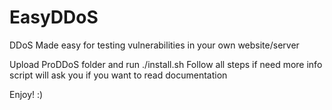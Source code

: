 # EasyDDoS
DDoS Made easy for testing vulnerabilities in your own website/server

Upload ProDDoS folder and run ./install.sh
Follow all steps if need more info script will ask you if you want to read documentation

Enjoy! :)
